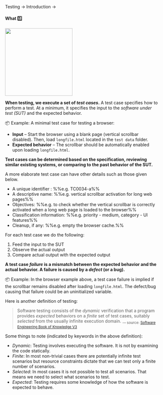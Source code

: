 <link rel="stylesheet" href="{{baseUrl}}/css/textbook.css">

<div class="website-content">

<div id="path">Testing → Introduction →</div>

<div id="title">

#### What :one: [<span class="glyphicon glyphicon-new-window" aria-hidden="true"></span>]({{baseUrl}}/testing/introduction/what/index.html)

</div>

<div id="body">

<tip-box type="definition">
  <include src="../../../common/definitions.md#def-testing" />
</tip-box>

<img src="{{baseUrl}}/testing/introduction/what/images/diagram.png" height="220" />
<p/>

**When testing, we execute a set of _test cases_.** A test case specifies how to perform a test. At a minimum, it specifies the input to the _software under test (SUT)_ and the expected behavior.

<tip-box>

:package: Example: A minimal test case for testing a browser:

* **Input** – Start the browser using a blank page (vertical scrollbar disabled). Then, load `longfile.html` located in the `test data` folder.
* **Expected behavior** – The scrollbar should be automatically enabled upon loading `longfile.html`.

</tip-box>

**Test cases can be determined based on the specification, reviewing similar existing systems, or comparing to the past behavior of the SUT.**

<panel header="%%Other details a test case can contain :two:%%" type="seamless">

A more elaborate test case can have other details such as those given below.  

* A unique identifier : %%e.g. TC0034-a%%
* A descriptive name: %%e.g. vertical scrollbar activation for long web pages%%
* Objectives: %%e.g. to check whether the vertical scrollbar is correctly activated when a long web page is loaded to the browser%%
* Classification information: %%e.g. priority - medium, category - UI features%%
* Cleanup, if any: %%e.g. empty the browser cache.%%

</panel><p/>

For each test case we do the following:

1. Feed the input to the SUT
2. Observe the actual output
3. Compare actual output with the expected output

**A test case _failure_ is a mismatch between the expected behavior and the actual behavior. A failure is caused by a _defect_ (or a bug).**

<tip-box>

:package: Example: In the browser example above, a test case failure is implied if the scrollbar remains disabled after loading `longfile.html`. The defect/bug causing that failure could be an uninitialized variable.

</tip-box>

<panel header="%%A deeper look at the definition of testing :three:%%" type="seamless">

Here is another definition of testing:

> Software testing consists of the _dynamic_ verification that a program provides _expected_ behaviors on a _finite_ set of test cases, suitably _selected_ from the usually infinite execution domain. <sub>-– source: [Software Engineering Book of Knowledge V3](https://www.computer.org/web/swebok/v3)</sub>

Some things to note (indicated by keywords in the above definition):

* _Dynamic_: Testing involves executing the software. It is not by examining the code statically.
* _Finite_: In most non-trivial cases there are potentially infinite test scenarios but resource constraints dictate that we can test only a finite number of scenarios.
* _Selected_: In most cases it is not possible to test all scenarios. That means we need to select what scenarios to test.
* _Expected_: Testing requires some knowledge of how the software is expected to behave.

</panel><p/>

</div>

<div id="extras">
  <include src="exercises.md" />
</div>

</div>
